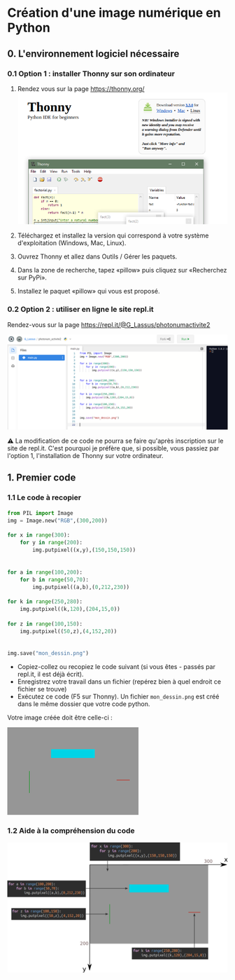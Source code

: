 # Création d'une image numérique en Python

## 0. L'environnement logiciel nécessaire

### 0.1 Option 1 : installer Thonny sur son ordinateur

1. Rendez vous sur la page https://thonny.org/
![](data/install_thonny.png)

2. Téléchargez et installez la version qui correspond à votre système d'exploitation (Windows, Mac, Linux).

3. Ouvrez Thonny et allez dans Outils / Gérer les paquets.
4. Dans la zone de recherche, tapez «pillow» puis cliquez sur «Recherchez sur PyPi».
5. Installez le paquet «pillow» qui vous est proposé.


### 0.2 Option 2 : utiliser en ligne le site repl.it

Rendez-vous sur la page https://repl.it/@G_Lassus/photonumactivite2

![](data/repl.png)

⚠ La modification de ce code ne pourra se faire qu'après inscription sur le site de repl.it. C'est pourquoi je préfère que, si possible, vous passiez par l'option 1, l'installation de Thonny sur votre ordinateur.

## 1. Premier code

### 1.1 Le code à recopier

```python
from PIL import Image
img = Image.new("RGB",(300,200))

for x in range(300):
    for y in range(200):
        img.putpixel((x,y),(150,150,150))


for a in range(100,200):
    for b in range(50,70):
        img.putpixel((a,b),(0,212,230))

for k in range(250,280):
    img.putpixel((k,120),(204,15,0))

for z in range(100,150):
    img.putpixel((50,z),(4,152,20))


img.save("mon_dessin.png")

``` 
- Copiez-collez ou recopiez le code suivant (si vous êtes  - passés par repl.it, il est déjà écrit). 
- Enregistrez votre travail dans un fichier (repérez bien à quel endroit ce fichier se trouve)
- Exécutez ce code (F5 sur Thonny). Un fichier ```mon_dessin.png```  est créé dans le même dossier que votre code python.

Votre image créée doit être celle-ci :

![](data/mon_dessin.png)


### 1.2 Aide à la compréhension du code

![](data/aide.png)
